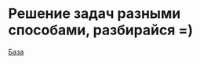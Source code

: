 # Решение задач разными способами, разбирайся =)
[База](https://education.yandex.ru/handbook/python)
